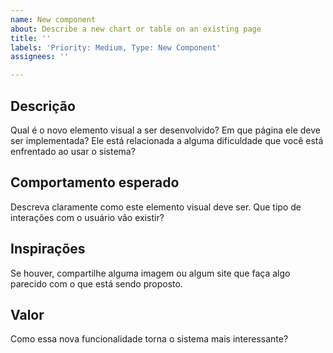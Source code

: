 ```yaml
---
name: New component
about: Describe a new chart or table on an existing page
title: ''
labels: 'Priority: Medium, Type: New Component'
assignees: ''

---
```


## Descrição
Qual é o novo elemento visual a ser desenvolvido? Em que página ele deve ser implementada? Ele está relacionada a alguma dificuldade que você está enfrentado ao usar o sistema?

## Comportamento esperado
Descreva claramente como este elemento visual deve ser. Que tipo de interações com o usuário vão existir?

## Inspirações
Se houver, compartilhe alguma imagem ou algum site que faça algo parecido com o que está sendo proposto.

## Valor
Como essa nova funcionalidade torna o sistema mais interessante?
